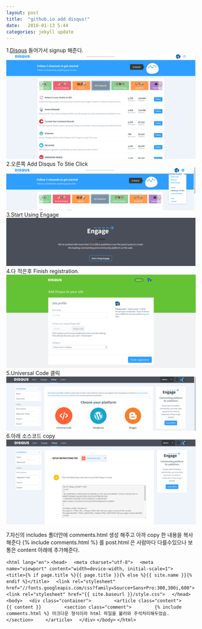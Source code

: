 ```yaml
---
layout: post
title:  "github.io add disqus!"
date:   2016-01-13 5:44
categories: jekyll update
---
```


1.<a href="https://disqus.com/">Disqus</a> 들어가서 signup 해준다.
![disqus1](https://raw.githubusercontent.com/ekeon/ekeon.github.io/master/image/disqus1.png)
2.오른쪽 Add Disqus To Stie Click
![disqus2](https://raw.githubusercontent.com/ekeon/ekeon.github.io/master/image/disqus2.png)
3.Start Using Engage
![disqus3](https://raw.githubusercontent.com/ekeon/ekeon.github.io/master/image/disqus3.png)
4.다 적은후 Finish registration.
![disqus4](https://raw.githubusercontent.com/ekeon/ekeon.github.io/master/image/disqus4.png)
5.Universal Code 클릭
![disqus5](https://raw.githubusercontent.com/ekeon/ekeon.github.io/master/image/disqus5.png)
6.아래 소스코드 copy
![disqus6](https://raw.githubusercontent.com/ekeon/ekeon.github.io/master/image/disqus6.png)

7.자신의 includes 폴더안에 comments.html 생성 해주고 아까 copy 한 내용을 복사해준다 
  \{% include comments.html %\} 를 post.html 은 사람마다 다를수있으나 보통은 content 아래에 추가해준다.

`<html lang="en">`
`<head>`
`  <meta charset="utf-8">`
`  <meta name="viewport" content="width=device-width, initial-scale=1">`
`  <title>{% if page.title %}{{ page.title }}{% else %}{{ site.name }}{% endif %}</title>`
`  <link rel="stylesheet" href="//fonts.googleapis.com/css?family=Source+Sans+Pro:300,300i,600">`
`  <link rel="stylesheet" href="{{ site.baseurl }}/style.css">`
`  </head>`
`<body>`
`  <div class="container">`
`        <article class="content">`
`            {{ content }}`
`        <section class="comment">`
`        {% include comments.html %} 마크다운 형식이라 html 파일을 불러와 주석처리해두었슴.`
`        </section>`
`    </article>`
`  </div>`
`</body>`
`</html>`
